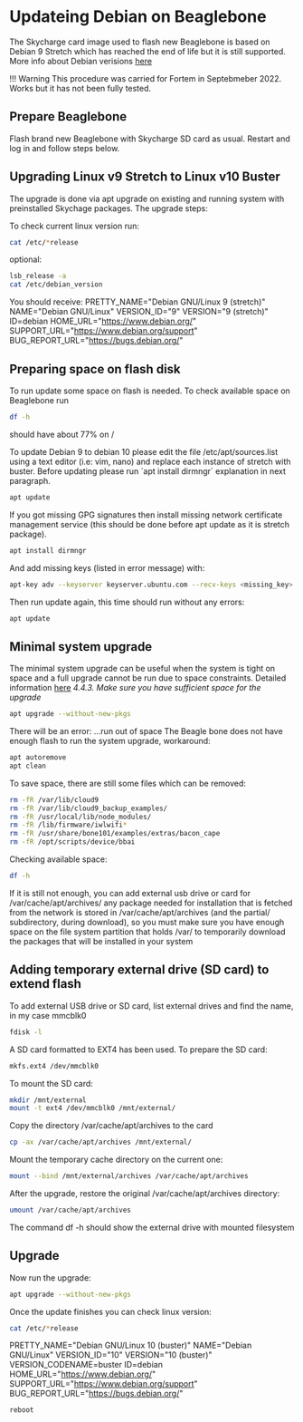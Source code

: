 # Updateing Debian on Beaglebone

The Skycharge card image used to flash new Beaglebone is based on Debian 9 Stretch which has reached the end of life but it is still supported.
More info about Debian verisions [here](https://wiki.debian.org/DebianReleases) 

!!! Warning
This procedure was carried for Fortem in Septebmeber 2022. Works but it has not been fully tested.

## Prepare Beaglebone
Flash brand new Beaglebone with Skycharge SD card as usual.
Restart and log in and follow steps below.

## Upgrading Linux v9 Stretch to Linux v10 Buster
The upgrade is done via apt upgrade on existing and running system with preinstalled Skychage packages.
The upgrade steps:

To check current linux version run:
```bash
cat /etc/*release
```
optional:
```bash
lsb_release -a
cat /etc/debian_version
```

You should receive:
PRETTY_NAME="Debian GNU/Linux 9 (stretch)"
NAME="Debian GNU/Linux"
VERSION_ID="9"
VERSION="9 (stretch)"
ID=debian
HOME_URL="https://www.debian.org/"
SUPPORT_URL="https://www.debian.org/support"
BUG_REPORT_URL="https://bugs.debian.org/"

## Preparing space on flash disk
To run update some space on flash is needed.
To check available space on Beaglebone run
```bash
df -h
```
should have about 77% on /

To update Debian 9 to debian 10 please edit the file /etc/apt/sources.list using a text editor (i.e: vim, nano) and replace each instance of stretch with buster.
Before updating please run ´apt install dirmngr´ explanation in next paragraph.
```bash
apt update 
```

If you got missing GPG signatures then install missing network certificate management service (this should be done before apt update as it is stretch package).
```bash
apt install dirmngr
```

And add missing keys (listed in error message) with:
```bash
apt-key adv --keyserver keyserver.ubuntu.com --recv-keys <missing_key>
```
Then run update again, this time should run without any errors:
```bash
apt update
```


## Minimal system upgrade
The minimal system upgrade can be useful when the system is tight on space and a full upgrade cannot be run due to space constraints.
Detailed information [here](https://www.debian.org/releases/buster/amd64/release-notes/ch-upgrading.en.html#minimal-upgrade)
_4.4.3. Make sure you have sufficient space for the upgrade_

```bash
apt upgrade --without-new-pkgs
```
There will be an error: …run out of space
The Beagle bone does not have enough flash to run the system upgrade, workaround:
```bash
apt autoremove
apt clean
```
To save space, there are still some files which can be removed:
```bash
rm -fR /var/lib/cloud9
rm -fR /var/lib/cloud9_backup_examples/
rm -fR /usr/local/lib/node_modules/
rm -fR /lib/firmware/iwlwifi*
rm -fR /usr/share/bone101/examples/extras/bacon_cape
rm -fR /opt/scripts/device/bbai
```
Checking available space:
```bash
df -h
```
If it is still not enough, you can add external usb drive or card for /var/cache/apt/archives/
any package needed for installation that is fetched from the network is stored in /var/cache/apt/archives (and the partial/ subdirectory, during download), so you must make sure you have enough space on the file system partition that holds /var/ to temporarily download the packages that will be installed in your system

## Adding temporary external drive (SD card) to extend flash
To add external USB drive or SD card, list external drives and find the name, in my case mmcblk0
```bash
fdisk -l
```
A SD card formatted to EXT4 has been used.
To prepare the SD card:
```bash
mkfs.ext4 /dev/mmcblk0
```

To mount the SD card:
```bash
mkdir /mnt/external
mount -t ext4 /dev/mmcblk0 /mnt/external/
```
Copy the directory /var/cache/apt/archives to the card
```bash
cp -ax /var/cache/apt/archives /mnt/external/
```
Mount the temporary cache directory on the current one:
```bash
mount --bind /mnt/external/archives /var/cache/apt/archives
```
After the upgrade, restore the original /var/cache/apt/archives directory:
```bash
umount /var/cache/apt/archives
```
The command df -h should show the external drive with mounted filesystem

## Upgrade
Now run the upgrade:
```bash
apt upgrade --without-new-pkgs
```

Once the update finishes you can check linux version:
```bash
cat /etc/*release
```
PRETTY_NAME="Debian GNU/Linux 10 (buster)"
NAME="Debian GNU/Linux"
VERSION_ID="10"
VERSION="10 (buster)"
VERSION_CODENAME=buster
ID=debian
HOME_URL="https://www.debian.org/"
SUPPORT_URL="https://www.debian.org/support"
BUG_REPORT_URL="https://bugs.debian.org/"

```bash
reboot
```
